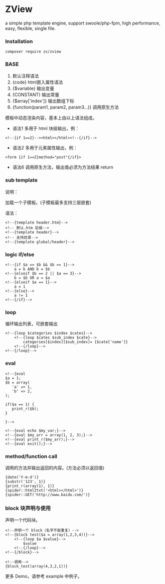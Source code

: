 # ZView
a simple php template engine, support swoole/php-fpm, high performance, easy, flexible, single file.

### Installation

```
composer require zv/zview
```



### BASE

1. <!--{code}--> 默认注释语法
2. {code} html嵌入属性语法
3. {$variable} 输出变量
4. {CONSTANT} 输出常量
5. {$array['index']} 输出数组下标
6. {function(param1, param2, param3...)} 调用原生方法

模板中动态渲染内容，基本上由以上语法组成。

- 语法1 多用于 html 块级输出，例：
```
<!--{if 1==2}--><html></html><!--{/if}-->
```

- 语法2 多用于元素属性输出，例：
```
<form {if 1==2}method="post"{/if}>
```

- 语法6 调用原生方法，输出值必须为方法结果 return

### sub template

说明：

加载一个子模板。(子模板最多支持三层嵌套)

语法：

```
<!--{template header.htm}-->
<!-- 默认.htm 后缀-->
<!--{template header}-->
<!-- 支持目录-->
<!--{template global/header}-->
```

### logic if/else

```
<!--{if $a == $b && $b == 1}-->
    a = b AND b = $b
<!--{elseif $b == 2 || $a == 3}-->
    b = $b OR a = $a
<!--{elseif $a == 1}-->
    a = 1
<!--{else}-->
    a != 1
<!--{/if}-->
```


### loop 

循环输出列表，可嵌套输出

```
<!--{loop $categories $index $cates}-->
    <!--{loop $cates $sub_index $cate}-->
        categories[$index][$sub_index]= {$cate['name']}
    <!--{/loop}-->
<!--{/loop}-->
```

### eval 


```
<!--{eval 
$a = 1;
$b = array(
   'a' => 1,
   'b' => 2,
);

if($a == 1) {
   print_r($b);
}

}-->

<!--{eval echo $my_var;}-->
<!--{eval $my_arr = array(1, 2, 3);}-->
<!--{eval print_r($my_arr);}-->
<!--{eval exit();}-->
```

### method/function call

调用的方法并输出返回的内容。(方法必须以返回值)

```
{date('Y-m-d')}
{substr('123', 1)}
{print_r(array(1), 1)}
{spider::html2txt('<html></html>')}
{spider::GET('http://www.baidu.com/')}
```

### block 块声明与使用

声明一个代码块。

```
<!--声明一个 block（名字不能重复）-->
<!--{block test($a = array(1,2,3,4))}-->
    <!--{loop $a $value}-->
        $value
    <!--{/loop}-->
<!--{/block}-->

<!--调用-->
{block_test(array(4,3,2,1))}
```

更多 Demo，请参考 example 中例子。